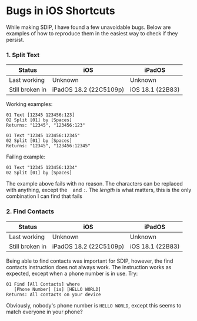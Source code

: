 # Bugs in iOS Shortcuts

While making SDIP, I have found a few unavoidable bugs. Below are examples of how to reproduce them in the easiest way to check if they persist.

### 1. Split Text
| Status | iOS | iPadOS |
|-|-|-|
| Last working | Unknown | Unknown |
| Still broken in  | iPadOS 18.2 (22C5109p) | iOS 18.1 (22B83) |

Working examples:
```
01 Text [12345 123456:123]
02 Split [01] by [Spaces]
Returns: "12345", "123456:123"

01 Text "12345 123456:12345"
02 Split [01] by [Spaces]
Returns: "12345", "123456:12345"
```

Failing example:
```
01 Text "12345 123456:1234"
02 Split [01] by [Spaces]
```

The example above fails with no reason. The characters can be replaced with anything, except the ` ` and `:`.
The _length_ is what matters, this is the only combination I can find that fails


### 2. Find Contacts
| Status | iOS | iPadOS |
|-|-|-|
| Last working | Unknown | Unknown |
| Still broken in  | iPadOS 18.2 (22C5109p) | iOS 18.1 (22B83) |

Being able to find contacts was important for SDIP, however, the find contacts instruction does not always work.
The instruction works as expected, except when a phone number is in use. Try:
```
01 Find [All Contacts] where
   [Phone Number] [is] [HELLO WORLD]
Returns: All contacts on your device
```
Obviously, nobody's phone number is `HELLO WORLD`, except this seems to match everyone in your phone?
